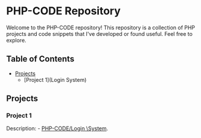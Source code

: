 # PHP-CODE Repository

Welcome to the PHP-CODE repository! This repository is a collection of PHP projects and code snippets that I've developed or found useful. Feel free to explore.

## Table of Contents

- [Projects](#projects)
  - [Project 1](Login System)

## Projects

### Project 1

Description: - [PHP-CODE/Login \System](#loginsystem).

